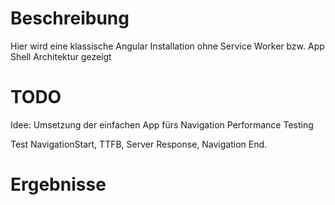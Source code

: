 # Beschreibung
Hier wird eine klassische Angular Installation ohne Service Worker bzw. App Shell Architektur gezeigt


# TODO
Idee: Umsetzung der einfachen App fürs Navigation Performance Testing

Test NavigationStart, TTFB, Server Response, Navigation End.  

# Ergebnisse
